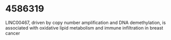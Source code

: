 # 4586319
LINC00467, driven by copy number amplification and DNA demethylation, is associated with oxidative lipid metabolism and immune infiltration in breast cancer
